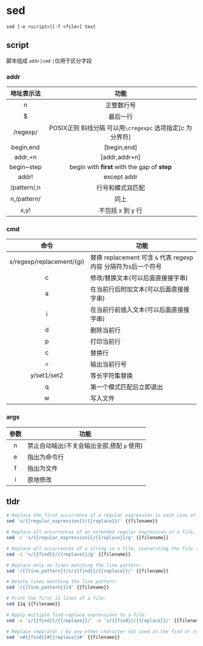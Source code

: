 # sed

`sed [-e <script>][-f <file>] text`

## script

脚本组成 `addr|cmd` `|`仅用于区分字段

### addr

|   地址表示法  |   功能    |
|   :---:   |   :---:   |
|   n   |   正整数行号  |
|   $   |   最后一行    |
|   /regexp/    |   POSIX正则 斜线分隔 可以用`\cregexpc` 选项指定[c 为分界符] |
|   begin,end |   [begin,end]   |
|   addr,+n     |   [addr,addr+n]    |
|   begin~step  |   begin with **first** with the gap of **step**   |
|   addr!   |   except addr |
| /pattern/,n | 行号和模式双匹配 |
| n,/pattern/ | 同上 |
| x,y! | 不包括 x 到 y 行 |

### cmd

|   命令  | 功能  |
| :---------------------: | ------------------------------------------ |
| s/regexp/replacement/(gi) |   替换 replacement 可含 `&`  代表 regexp内容 分隔符为s后一个符号 |
| c | 修改/替换文本(可以后面直接接字串) |
| a |  在当前行后附加文本(可以后面直接接字串)  |
| i | 在当前行前插入文本(可以后面直接接字串) |
| d |   删除当前行    |
| p |   打印当前行    |
| c |	替换行	|
| = |   输出当前行号  |
| y/set1/set2 |   等长字符集替换    |
| q | 第一个模式匹配后立即退出 |
| w | 写入文件 |

### args

| 参数 | 功能                            |
| :----: | ------------------------------ |
|   n    | 禁止自动输出(不关会输出全部,搭配 `p` 使用) |
|   e    | 指出为命令行                   |
|   f    | 指出为文件                     |
|   i    | 原地修改                       |

## tldr

```bash
# Replace the first occurrence of a regular expression in each line of a file, and print the result:
sed 's/{{regular_expression}}/{{replace}}/' {{filename}}

# Replace all occurrences of an extended regular expression in a file, and print the result:
sed -r 's/{{regular_expression}}/{{replace}}/g' {{filename}}

# Replace all occurrences of a string in a file, overwriting the file (i.e. in-place):
sed -i 's/{{find}}/{{replace}}/g' {{filename}}

# Replace only on lines matching the line pattern:
sed '/{{line_pattern}}/s/{{find}}/{{replace}}/' {{filename}}

# Delete lines matching the line pattern:
sed '/{{line_pattern}}/d' {{filename}}

# Print the first 11 lines of a file:
sed 11q {{filename}}

# Apply multiple find-replace expressions to a file:
sed -e 's/{{find}}/{{replace}}/' -e 's/{{find}}/{{replace}}/' {{filename}}

# Replace separator / by any other character not used in the find or replace patterns, e.g. #:
sed 's#{{find}}#{{replace}}#' {{filename}}
```